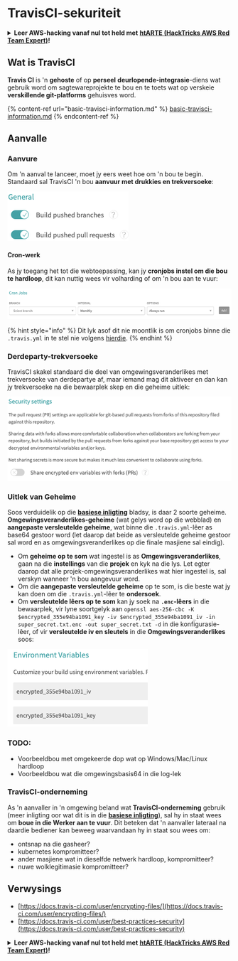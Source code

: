 # TravisCI-sekuriteit

<details>

<summary><strong>Leer AWS-hacking vanaf nul tot held met</strong> <a href="https://training.hacktricks.xyz/courses/arte"><strong>htARTE (HackTricks AWS Red Team Expert)</strong></a><strong>!</strong></summary>

Ander maniere om HackTricks te ondersteun:

* As jy wil sien dat jou **maatskappy geadverteer word in HackTricks** of **HackTricks aflaai in PDF-formaat** Kyk na die [**INSKRYWINGSPLANNE**](https://github.com/sponsors/carlospolop)!
* Kry die [**amptelike PEASS & HackTricks swag**](https://peass.creator-spring.com)
* Ontdek [**Die PEASS-familie**](https://opensea.io/collection/the-peass-family), ons versameling eksklusiewe [**NFT's**](https://opensea.io/collection/the-peass-family)
* **Sluit aan by die** 💬 [**Discord-groep**](https://discord.gg/hRep4RUj7f) of die [**telegram-groep**](https://t.me/peass) of **volg** ons op **Twitter** 🐦 [**@hacktricks\_live**](https://twitter.com/hacktricks\_live)**.**
* **Deel jou hacking-truuks deur PR's in te dien by die** [**HackTricks**](https://github.com/carlospolop/hacktricks) en [**HackTricks Cloud**](https://github.com/carlospolop/hacktricks-cloud) github-opslag.

</details>

## Wat is TravisCI

**Travis CI** is 'n **gehoste** of op **perseel** **deurlopende-integrasie**-diens wat gebruik word om sagtewareprojekte te bou en te toets wat op verskeie **verskillende git-platforms** gehuisves word.

{% content-ref url="basic-travisci-information.md" %}
[basic-travisci-information.md](basic-travisci-information.md)
{% endcontent-ref %}

## Aanvalle

### Aanvure

Om 'n aanval te lanceer, moet jy eers weet hoe om 'n bou te begin. Standaard sal TravisCI 'n bou **aanvuur met drukkies en trekversoeke**:

![](<../../.gitbook/assets/image (19) (1).png>)

#### Cron-werk

As jy toegang het tot die webtoepassing, kan jy **cronjobs instel om die bou te hardloop**, dit kan nuttig wees vir volharding of om 'n bou aan te vuur:

![](<../../.gitbook/assets/image (42).png>)

{% hint style="info" %}
Dit lyk asof dit nie moontlik is om cronjobs binne die `.travis.yml` in te stel nie volgens [hierdie](https://github.com/travis-ci/travis-ci/issues/9162).
{% endhint %}

### Derdeparty-trekversoeke

TravisCI skakel standaard die deel van omgewingsveranderlikes met trekversoeke van derdepartye af, maar iemand mag dit aktiveer en dan kan jy trekversoeke na die bewaarplek skep en die geheime uitlek:

![](<../../.gitbook/assets/image (1) (1) (1) (1) (1) (1) (1) (1) (1) (1) (1) (1) (1) (1) (1) (1) (1) (1) (1) (1) (1) (1) (1) (1).png>)

### Uitlek van Geheime

Soos verduidelik op die [**basiese inligting**](basic-travisci-information.md) bladsy, is daar 2 soorte geheime. **Omgewingsveranderlikes-geheime** (wat gelys word op die webblad) en **aangepaste versleutelde geheime**, wat binne die `.travis.yml`-lêer as base64 gestoor word (let daarop dat beide as versleutelde geheime gestoor sal word en as omgewingsveranderlikes op die finale masjiene sal eindig).

* Om **geheime op te som** wat ingestel is as **Omgewingsveranderlikes**, gaan na die **instellings** van die **projek** en kyk na die lys. Let egter daarop dat alle projek-omgewingsveranderlikes wat hier ingestel is, sal verskyn wanneer 'n bou aangevuur word.
* Om die **aangepaste versleutelde geheime** op te som, is die beste wat jy kan doen om die `.travis.yml`-lêer te **ondersoek**.
* Om **versleutelde lêers op te som** kan jy soek na **`.enc`-lêers** in die bewaarplek, vir lyne soortgelyk aan `openssl aes-256-cbc -K $encrypted_355e94ba1091_key -iv $encrypted_355e94ba1091_iv -in super_secret.txt.enc -out super_secret.txt -d` in die konfigurasie-lêer, of vir **versleutelde iv en sleutels** in die **Omgewingsveranderlikes** soos:

![](<../../.gitbook/assets/image (71).png>)

### TODO:

* Voorbeeldbou met omgekeerde dop wat op Windows/Mac/Linux hardloop
* Voorbeeldbou wat die omgewingsbasis64 in die log-lek

### TravisCI-onderneming

As 'n aanvaller in 'n omgewing beland wat **TravisCI-onderneming** gebruik (meer inligting oor wat dit is in die [**basiese inligting**](basic-travisci-information.md#travisci-enterprise)), sal hy in staat wees om **boue in die Werker aan te vuur**. Dit beteken dat 'n aanvaller lateraal na daardie bediener kan beweeg waarvandaan hy in staat sou wees om:

* ontsnap na die gasheer?
* kubernetes kompromitteer?
* ander masjiene wat in dieselfde netwerk hardloop, kompromitteer?
* nuwe wolklegitimasie kompromitteer?

## Verwysings

* [https://docs.travis-ci.com/user/encrypting-files/](https://docs.travis-ci.com/user/encrypting-files/)
* [https://docs.travis-ci.com/user/best-practices-security](https://docs.travis-ci.com/user/best-practices-security)

<details>

<summary><strong>Leer AWS-hacking vanaf nul tot held met</strong> <a href="https://training.hacktricks.xyz/courses/arte"><strong>htARTE (HackTricks AWS Red Team Expert)</strong></a><strong>!</strong></summary>

Ander maniere om HackTricks te ondersteun:

* As jy wil sien dat jou **maatskappy geadverteer word in HackTricks** of **HackTricks aflaai in PDF-formaat** Kyk na die [**INSKRYWINGSPLANNE**](https://github.com/sponsors/carlospolop)!
* Kry die [**amptelike PEASS & HackTricks swag**](https://peass.creator-spring.com)
* Ontdek [**Die PEASS-familie**](https://opensea.io/collection/the-peass-family), ons versameling eksklusiewe [**NFT's**](https://opensea.io/collection/the-peass-family)
* **Sluit aan by die** 💬 [**Discord-groep**](https://discord.gg/hRep4RUj7f) of die [**telegram-groep**](https://t.me/peass) of **volg** ons op **Twitter** 🐦 [**@hacktricks\_live**](https://twitter.com/hacktricks\_live)**.**
* **Deel jou hacking-truuks deur PR's in te dien by die** [**HackTricks**](https://github.com/carlospolop/hacktricks) en [**HackTricks Cloud**](https://github.com/carlospolop/hacktricks-cloud) github-opslag.

</details>
